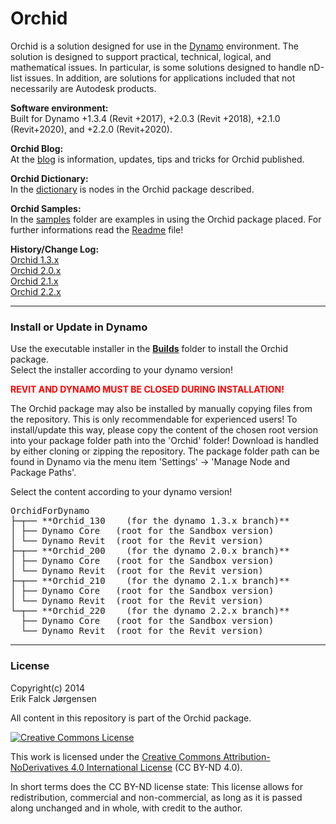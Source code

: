 ﻿# Orchid  
Orchid is a solution designed for use in the [Dynamo](http://dynamobim.org) environment. The solution is designed to support practical, technical, logical, and mathematical issues. In particular, is some solutions designed to handle nD-list issues. In addition, are solutions for applications included that not necessarily are Autodesk products.  
  
**Software environment:**  
Built for Dynamo +1.3.4 (Revit +2017), +2.0.3 (Revit +2018), +2.1.0 (Revit+2020), and +2.2.0 (Revit+2020).  
  
**Orchid Blog:**  
At the <a href="https://erfajo.blogspot.com" target="_blank">blog</a> is information, updates, tips and tricks for Orchid published.  
  
**Orchid Dictionary:**  
In the <a href="https://erfajo.github.io/dictionary/index.html" target="_blank">dictionary</a> is nodes in the Orchid package described.  
  
**Orchid Samples:**  
In the [samples](Samples) folder are examples in using the Orchid package placed. For further informations read the [Readme](Samples/readme.md) file!    
  
**History/Change Log:**  
<a href="Orchid_130.md">Orchid 1.3.x</a>  
<a href="Orchid_200.md">Orchid 2.0.x</a>  
<a href="Orchid_210.md">Orchid 2.1.x</a>  
<a href="Orchid_220.md">Orchid 2.2.x</a>  

---
### Install or Update in Dynamo  
Use the executable installer in the **[Builds](Builds)** folder to install the Orchid package.  
Select the installer according to your dynamo version!  

<span style="color:red">**REVIT AND DYNAMO MUST BE CLOSED DURING INSTALLATION!**</span>  

The Orchid package may also be installed by manually copying files from the repository. This is only recommendable for experienced users! To install/update this way, please copy the content of the chosen root version into your package folder path into the 'Orchid' folder! Download is handled by either cloning or zipping the repository. The package folder path can be found in Dynamo via the menu item 'Settings' -> 'Manage Node and Package Paths'.  

Select the content according to your dynamo version!  
<pre>
OrchidForDynamo
├─┬── **Orchid_130    (for the dynamo 1.3.x branch)** 
│ ├── Dynamo Core   (root for the Sandbox version)  
│ └── Dynamo Revit  (root for the Revit version)  
├─┬── **Orchid_200    (for the dynamo 2.0.x branch)**  
│ ├── Dynamo Core   (root for the Sandbox version)  
│ └── Dynamo Revit  (root for the Revit version)  
├─┬── **Orchid_210    (for the dynamo 2.1.x branch)**  
│ ├── Dynamo Core   (root for the Sandbox version)  
│ └── Dynamo Revit  (root for the Revit version)  
└─┬── **Orchid_220    (for the dynamo 2.2.x branch)**  
  ├── Dynamo Core   (root for the Sandbox version)  
  └── Dynamo Revit  (root for the Revit version)  
</pre>

---
### License  
Copyright(c) 2014  
Erik Falck Jørgensen  
  
All content in this repository is part of the Orchid package.  
  
<a rel="license" href="http://creativecommons.org/licenses/by-nd/4.0/">
<img alt="Creative Commons License" style="border-width:0" src="https://i.creativecommons.org/l/by-nd/4.0/88x31.png" /></a>  
  
This work is licensed under the <a rel="license" href="http://creativecommons.org/licenses/by-nd/4.0/">
Creative Commons Attribution-NoDerivatives 4.0 International License</a> (CC BY-ND 4.0).  
  
In short terms does the CC BY-ND license state: This license allows for redistribution, commercial and non-commercial, as long as it is passed along unchanged and in whole, with credit to the author.  
